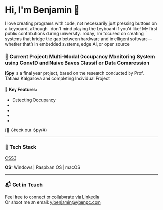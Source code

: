 # Hi, I'm Benjamin 👋

I love creating programs with code, not necessarily just pressing buttons on a keyboard, although I don't mind playing the keyboard if you'd like! 
My first public contributions during university. Today, I’m focused on creating systems that bridge the gap between hardware and intelligent software—whether that’s in embedded systems, edge AI, or open source.

### 🎯 Current Project: Multi-Modal Occupancy Monitoring System using Conv1D and Naive Bayes Classifier Data Compression

**iSpy** is a final year project, based on the research conducted by Prof. Tatiana Kalganova and completing Individual Project

#### 🚀 Key Features:
- Detecting Occupancy
- 
- 
- 
- 


[🔗 Check out iSpy(#) <!-- Replace # with your actual repo/project link -->

---

### 🧠 Tech Stack

[CSS3](https://img.shields.io/badge/CSS3-1572B6?style=for-the-badge&logo=css3&logoColor=white)

**OS:** Windows | Raspbian OS | macOS

---

### 📬 Get in Touch

Feel free to connect or collaborate via [LinkedIn](https://www.linkedin.com/in/ybenpc/)  
Or shoot me an email: y.benjamin@ybenpc.com
